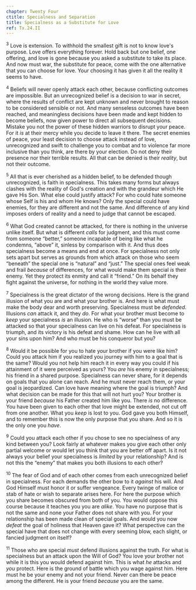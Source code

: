 ```yaml
---
chapter: Twenty Four
ctitle: Specialness and Separation
title: Specialness as a Substitute for Love
ref: Tx.24.II
---
```


<sup>3</sup> Love is extension. To withhold the smallest gift is not to know love's
purpose. Love offers everything forever. Hold back but one belief, one
offering, and love is gone because you asked a substitute to take its
place. And now must war, the substitute for peace, come with the one
alternative that you can choose for love. Your choosing it has given it
all the reality it seems to have.

<sup>4</sup> Beliefs will never openly attack each other, because conflicting
outcomes are impossible. But an unrecognized belief is a decision to war
in secret, where the results of conflict are kept unknown and never
brought to reason to be considered sensible or not. And many senseless
outcomes have been reached, and meaningless decisions have been made and
kept hidden to become beliefs, now given power to direct all subsequent
decisions. Mistake you not the power of these hidden warriors to disrupt
your peace. For it *is* at their mercy while you decide to leave it
there. The secret enemies of peace, your least decision to choose attack
instead of love, unrecognized and swift to challenge you to combat and
to violence far more inclusive than you think, are there by your
election. Do not deny their presence nor their terrible results. All
that can be denied is their *reality*, but not their outcome.

<sup>5</sup> All that is ever cherished as a hidden belief, to be defended though
unrecognized, is faith in specialness. This takes many forms but always
clashes with the reality of God's creation and with the grandeur which
He gave His Son. What else could justify attack? For who could hate
someone whose Self is his and whom He knows? Only the special could have
enemies, for they are different and not the same. And difference of any
kind imposes orders of reality and a need to judge that cannot be
escaped.

<sup>6</sup> What God created cannot be attacked, for there is nothing in the
universe unlike itself. But what is different *calls* for judgment, and
this must come from someone “better,” someone incapable of being like
what he condemns, “above” it, sinless by comparison with it. And thus
does specialness become a means and end at once. For specialness not
only sets apart but serves as grounds from which attack on those who
seem “beneath” the special one is “natural” and “just.” The special ones
feel weak and frail *because* of differences, for what would make them
special *is* their enemy. Yet they protect its enmity and call it
“friend.” On its behalf they fight against the universe, for nothing in
the world they value more.

<sup>7</sup> Specialness is the great dictator of the wrong decisions. Here is the
grand illusion of what you are and what your brother is. And here is
what must make the body dear and worth preserving. Specialness must be
*defended*. Illusions *can* attack it, and they *do*. For what your
brother must become to *keep* your specialness *is* an illusion. He who
is “worse” than you must be attacked so that your specialness can live
on his defeat. For specialness is triumph, and its victory is his defeat
and shame. How can he live with all your sins upon him? And who must be
his conqueror but you?

<sup>8</sup> Would it be possible for you to hate your brother if you were like
him? Could you attack him if you realized you journey with him to a goal
that is the same? Would you not help him reach it in every way you could
if his attainment of it were perceived as yours? You *are* his enemy in
specialness; his friend in a shared purpose. Specialness can never
share, for it depends on goals that you alone can reach. And he must
never reach them, or your goal is jeopardized. Can love have meaning
where the goal is triumph? And what decision can be made for this that
will not hurt you? Your brother is your friend *because* his Father
created him like you. There *is* no difference. You have been given to
each other that love might be extended, not cut off from one another.
What you *keep* is lost to you. God gave you both Himself, and to
remember this is now the only purpose that you share. And so it is the
only one you *have*.

<sup>9</sup> Could you attack each other if you chose to see no specialness of any
kind between you? Look fairly at whatever makes you give each other only
partial welcome or would let you think that you are better off apart. Is
it not always your belief your specialness is *limited* by your
relationship? And is not this the “enemy” that makes you both illusions
to each other?

<sup>10</sup> The fear of God and of each other comes from each unrecognized belief
in specialness. For each demands the other bow to it *against* his will.
And God Himself must honor it or suffer vengeance. Every twinge of
malice or stab of hate or wish to separate arises here. For here the
purpose which you share becomes obscured from both of you. You would
oppose this course because it teaches you you are *alike*. You have no
purpose that is not the same and none your Father does not share with
you. For your relationship has been made clean of special goals. And
would you now *defeat* the goal of holiness that Heaven gave it? What
perspective can the special have that does not change with every seeming
blow, each slight, or fancied judgment on itself?

<sup>11</sup> Those who are special *must* defend illusions against the truth. For
what is specialness but an attack upon the Will of God? You love your
brother not while it is this you would defend against him. This is what
*he* attacks and *you* protect. Here is the ground of battle which you
wage against him. Here must he be your enemy and not your friend. Never
can there be peace among the different. He is your friend *because* you
are the same.

